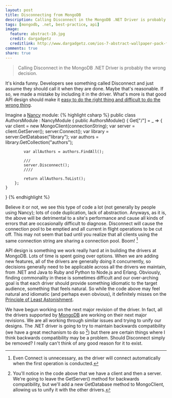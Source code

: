 ```yaml
---
layout: post
title: Disconnecting from MongoDB
description: Calling Disconnect in the MongoDB .NET Driver is probably the wrong decision.
tags: [mongodb, .net, best-practice, api]
image:
  feature: abstract-10.jpg
  credit: dargadgetz
  creditlink: http://www.dargadgetz.com/ios-7-abstract-wallpaper-pack-for-iphone-5-and-ipod-touch-retina/
comments: true
share: true
---
```


> Calling Disconnect in the MongoDB .NET Driver is probably the wrong decision.

It's kinda funny.  Developers see something called Disconnect and just assume they should call it when they are done.  Maybe that's reasonable.  If so, we made a mistake by including it in the driver.  What's more is that good API design should make it [easy to do the right thing and difficult to do the wrong thing](http://www.codinghorror.com/blog/2007/08/falling-into-the-pit-of-success.html).

Imagine a [Nancy](http://nancyfx.org/) module:
{% highlight csharp %}
public class AuthorsModule : NancyModule
{
    public AuthorsModule()
    {
        Get["/"] = _ => 
       	{
       	    var client = new MongoClient(connectionString);
       	    var server = client.GetServer();
       	    server.Connect();
       	    var library = server.GetDatabase("library");
       	    var authors = library.GetCollection("authors");

       	    var allAuthors = authors.FindAll();

       	    ///
       	    server.Disconnect();
       	    ////

       	    return allAuthors.ToList();
        };
    }
}
{% endhighlight %}

Believe it or not, we see this type of code a lot (not generally by people using Nancy); lots of code duplication, lack of abstraction.  Anyways, as it is, the above will be detrimental to a site's performance and cause all kinds of errors that are occasionally difficult to diagnose.  Disconnect will cause the connection pool to be emptied and all current in flight operations to be cut off.  This may not seem that bad until you realize that all clients using the same connection string are sharing a connection pool. Boom! [^1]

API design is something we work really hard at in building the drivers at MongoDB.  Lots of time is spent going over options. When we are adding new features, all of the drivers are generally doing it concurrently, so decisions generally need to be applicable across all the drivers we maintain, from .NET and Java to Ruby and Python to Node.js and Erlang.  Obviously, finding commonality in these is sometimes difficult and our over-arching goal is that each driver should provide something idiomatic to the target audience, something that feels natural.  So while the code above may feel natural and idiomatic (and perhaps even obvious), it definitely misses on the [Principle of Least Astonishment](http://en.wikipedia.org/wiki/Principle_of_least_astonishment).

We have begun working on the next major revision of the driver.  In fact, all the drivers supported by [MongoDB](http://www.mongodb.com) are working on their next major revisions.  We are all working through similar issues and trying to unify our designs.  The .NET driver is going to try to maintain backwards compatibility (we have a great mechanism to do so [^2]) but there are certain things where I think backwards compatibility may be a problem.  Should Disconnect simply be removed?  I really can't think of any good reason for it to exist.

[^1]: Even Connect is unnecessary, as the driver will connect automatically when the first operation is conducted.
[^2]: You'll notice in the code above that we have a client and then a server.  We're going to leave the GetServer() method for backwards compatibility, but we'll add a new GetDatabase method to MongoClient, allowing us to unify it with the other drivers.